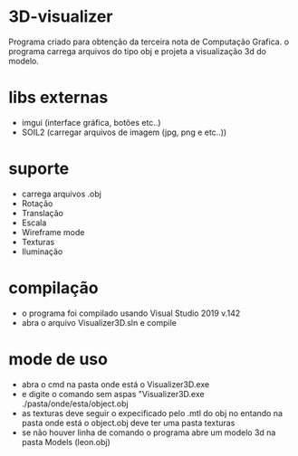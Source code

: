 # 3D-visualizer
Programa criado para obtenção da terceira nota de Computação Grafica.
o programa carrega arquivos do tipo obj e projeta a visualização 3d do modelo.

# libs externas
- imgui (interface gráfica, botões etc..)
- SOIL2 (carregar arquivos de imagem (jpg, png e etc..))
# suporte
- carrega arquivos .obj
- Rotação
- Translação
- Escala
- Wireframe mode
- Texturas
- Iluminação

# compilação
- o programa foi compilado usando Visual Studio 2019 v.142
- abra o arquivo Visualizer3D.sln e compile

# mode de uso
- abra o cmd na pasta onde está o Visualizer3D.exe
- e digite o comando sem aspas "Visualizer3D.exe ./pasta/onde/esta/object.obj
- as texturas deve seguir o expecificado pelo .mtl do obj
  no entando na pasta onde está o object.obj deve ter uma pasta texturas
- se não houver linha de comando o programa abre um modelo 3d na pasta Models (leon.obj)
